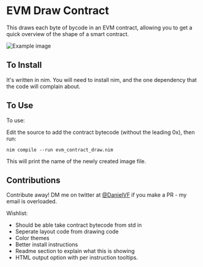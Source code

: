 # EVM Draw Contract

This draws each byte of bycode in an EVM contract, allowing you to get a quick overview of the shape of a smart contract.

![Example image](https://user-images.githubusercontent.com/837/161564178-7e545f3f-f6ff-45ba-8f3a-b8ff915449e6.png)

## To Install

It's written in nim. You will need to install nim, and the one dependency that the code will complain about.

## To Use

To use:

Edit the source to add the contract bytecode (without the leading 0x), then run:

    nim compile --run evm_contract_draw.nim

This will print the name of the newly created image file.

## Contributions

Contribute away! DM me on twitter at [@DanielVF](https://twitter.com/danielvf) if you make a PR - my email is overloaded.

Wishlist:

- Should be able take contract bytecode from std in
- Seperate layout code from drawing code
- Color themes
- Better install instructions
- Readme section to explain what this is showing  
- HTML output option with per instruction tooltips.
